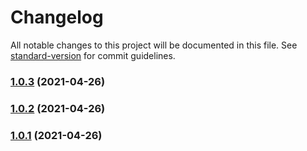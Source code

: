 # Changelog

All notable changes to this project will be documented in this file. See [standard-version](https://github.com/conventional-changelog/standard-version) for commit guidelines.

### [1.0.3](https://github.com/HighCWu/waifu2x-tfjs/compare/v1.0.2...v1.0.3) (2021-04-26)

### [1.0.2](https://github.com/HighCWu/waifu2x-tfjs/compare/v1.0.1...v1.0.2) (2021-04-26)

### [1.0.1](https://github.com/HighCWu/waifu2x-tfjs/compare/v1.0.0...v1.0.1) (2021-04-26)

